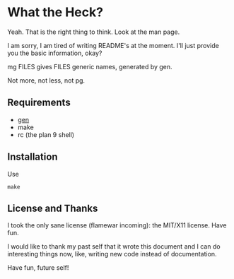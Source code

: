 What the Heck?
==============

Yeah. That is the right thing to think.
Look at the man page.

I am sorry, I am tired of writing README's at the moment.
I'll just provide you the basic information, okay?

mg FILES gives FILES generic names, generated by gen.

Not more, not less, not pg.

Requirements
------------

* [gen](https://www.github.com/pranomostro/gen)
* make
* rc (the plan 9 shell)

Installation
------------

Use

	make

License and Thanks
------------------

I took the only sane license (flamewar incoming):
the MIT/X11 license. Have fun.

I would like to thank my past self that it wrote this document
and I can do interesting things now, like, writing new code
instead of documentation.

Have fun, future self!
